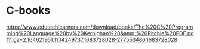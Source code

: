 # C-books
https://www.edutechlearners.com/download/books/The%20C%20Programming%20Language%20by%20Kernighan%20&amp;%20Ritchie%20PDF.pdf?_ga=2.164621951.1104249737.1683728028-277553486.1683728028
